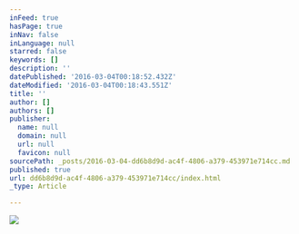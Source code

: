 ```yaml
---
inFeed: true
hasPage: true
inNav: false
inLanguage: null
starred: false
keywords: []
description: ''
datePublished: '2016-03-04T00:18:52.432Z'
dateModified: '2016-03-04T00:18:43.551Z'
title: ''
author: []
authors: []
publisher:
  name: null
  domain: null
  url: null
  favicon: null
sourcePath: _posts/2016-03-04-dd6b8d9d-ac4f-4806-a379-453971e714cc.md
published: true
url: dd6b8d9d-ac4f-4806-a379-453971e714cc/index.html
_type: Article

---
```

![](https://the-grid-user-content.s3-us-west-2.amazonaws.com/5dbbae6e-9aa3-4201-9c0d-ee29a65e06ca.jpg)